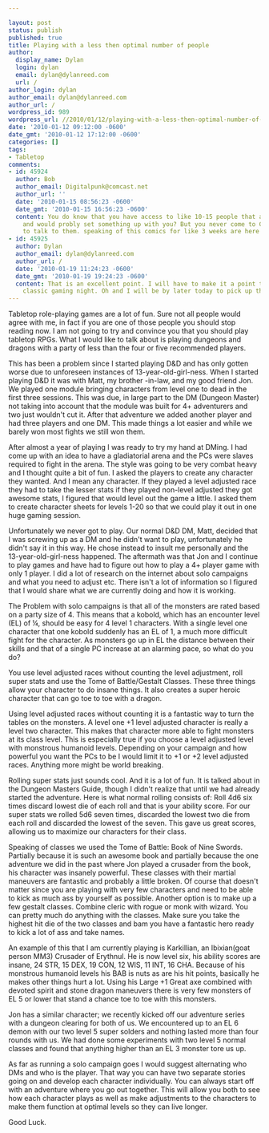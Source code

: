 ```yaml
---

layout: post
status: publish
published: true
title: Playing with a less then optimal number of people
author:
  display_name: Dylan
  login: dylan
  email: dylan@dylanreed.com
  url: /
author_login: dylan
author_email: dylan@dylanreed.com
author_url: /
wordpress_id: 989
wordpress_url: //2010/01/12/playing-with-a-less-then-optimal-number-of-people/
date: '2010-01-12 09:12:00 -0600'
date_gmt: '2010-01-12 17:12:00 -0600'
categories: []
tags:
- Tabletop
comments:
- id: 45924
  author: Bob
  author_email: Digitalpunk@comcast.net
  author_url: ''
  date: '2010-01-15 08:56:23 -0600'
  date_gmt: '2010-01-15 16:56:23 -0600'
  content: You do know that you have access to like 10-15 people that are huge nerds
    and would probly set something up with you? But you never come to CGN or anything
    to talk to them. speaking of this comics for like 3 weeks are here !
- id: 45925
  author: Dylan
  author_email: dylan@dylanreed.com
  author_url: /
  date: '2010-01-19 11:24:23 -0600'
  date_gmt: '2010-01-19 19:24:23 -0600'
  content: That is an excellent point. I will have to make it a point to come to a
    classic gaming night. Oh and I will be by later today to pick up the comics
---
```


Tabletop role-playing games are a lot of fun. Sure not all people would agree with me, in fact if you are one of those people you should stop reading now. I am not going to try and convince you that you should play tabletop RPGs. What I would like to talk about is playing dungeons and dragons with a party of less than the four or five recommended players. 

This has been a problem since I started playing D&D and has only gotten worse due to unforeseen instances of 13-year-old-girl-ness. When I started playing D&D it was with Matt, my brother -in-law, and my good friend Jon. We played one module bringing characters from level one to dead in the first three sessions. This was due, in large part to the DM (Dungeon Master) not taking into account that the module was built for 4+ adventurers and two just wouldn't cut it. After that adventure we added another player and had three players and one DM. This made things a lot easier and while we barely won most fights we still won them. 

After almost a year of playing I was ready to try my hand at DMing. I had come up with an idea to have a gladiatorial arena and the PCs were slaves required to fight in the arena. The style was going to be very combat heavy and I thought quite a bit of fun. I asked the players to create any character they wanted. And I mean any character. If they played a level adjusted race they had to take the lesser stats if they played non-level adjusted they got awesome stats, I figured that would level out the game a little. I asked them to create character sheets for levels 1-20 so that we could play it out in one huge gaming session. 

Unfortunately we never got to play. Our normal D&D DM, Matt, decided that I was screwing up as a DM and he didn't want to play, unfortunately he didn't say it in this way. He chose instead to insult me personally and the 13-year-old-girl-ness happened. The aftermath was that Jon and I continue to play games and have had to figure out how to play a 4+ player game with only 1 player. I did a lot of research on the internet about solo campaigns and what you need to adjust etc. There isn't a lot of information so I figured that I would share what we are currently doing and how it is working.

The Problem with solo campaigns is that all of the monsters are rated based on a party size of 4. This means that a kobold, which has an encounter level (EL) of ¼, should be easy for 4 level 1 characters. With a single level one character that one kobold suddenly has an EL of 1, a much more difficult fight for the character. As monsters go up in EL the distance between their skills and that of a single PC increase at an alarming pace, so what do you do?

You use level adjusted races without counting the level adjustment, roll super stats and use the Tome of Battle/Gestalt Classes. These three things allow your character to do insane things. It also creates a super heroic character that can go toe to toe with a dragon. 

Using level adjusted races without counting it is a fantastic way to turn the tables on the monsters. A level one +1 level adjusted character is really a level two character. This makes that character more able to fight monsters at its class level. This is especially true if you choose a level adjusted level with monstrous humanoid levels. Depending on your campaign and how powerful you want the PCs to be I would limit it to +1 or +2 level adjusted races. Anything more might be world breaking.

Rolling super stats just sounds cool. And it is a lot of fun. It is talked about in the Dungeon Masters Guide, though I didn't realize that until we had already started the adventure. Here is what normal rolling consists of: Roll 4d6 six times discard lowest die of each roll and that is your ability score. For our super stats we rolled 5d6 seven times, discarded the lowest two die from each roll and discarded the lowest of the seven. This gave us great scores, allowing us to maximize our characters for their class. 

Speaking of classes we used the Tome of Battle: Book of Nine Swords. Partially because it is such an awesome book and partially because the one adventure we did in the past where Jon played a crusader from the book, his character was insanely powerful. These classes with their martial maneuvers are fantastic and probably a little broken. Of course that doesn't matter since you are playing with very few characters and need to be able to kick as much ass by yourself as possible. Another option is to make up a few gestalt classes. Combine cleric with rogue or monk with wizard. You can pretty much do anything with the classes. Make sure you take the highest hit die of the two classes and bam you have a fantastic hero ready to kick a lot of ass and take names.

An example of this that I am currently playing is Karkillian, an Ibixian(goat person MM3) Crusader of Erythnul. He is now level six, his ability scores are insane, 24 STR, 15 DEX, 19 CON, 12 WIS, 11 INT, 16 CHA. Because of his monstrous humanoid levels his BAB is nuts as are his hit points, basically he makes other things hurt a lot. Using his Large +1 Great axe combined with devoted spirit and stone dragon maneuvers there is very few monsters of EL 5 or lower that stand a chance toe to toe with this monsters. 

Jon has a similar character; we recently kicked off our adventure series with a dungeon clearing for both of us. We encountered up to an EL 6 demon with our two level 5 super solders and nothing lasted more than four rounds with us. We had done some experiments with two level 5 normal classes and found that anything higher than an EL 3 monster tore us up.

As far as running a solo campaign goes I would suggest alternating who DMs and who is the player. That way you can have two separate stories going on and develop each character individually. You can always start off with an adventure where you go out together. This will allow you both to see how each character plays as well as make adjustments to the characters to make them function at optimal levels so they can live longer.

Good Luck.
